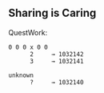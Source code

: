 ## Sharing is Caring

QuestWork:
```
0 0 0 x 0 0
      2     → 1032142
      3     → 1032141

unknown
      ?     → 1032140
```
